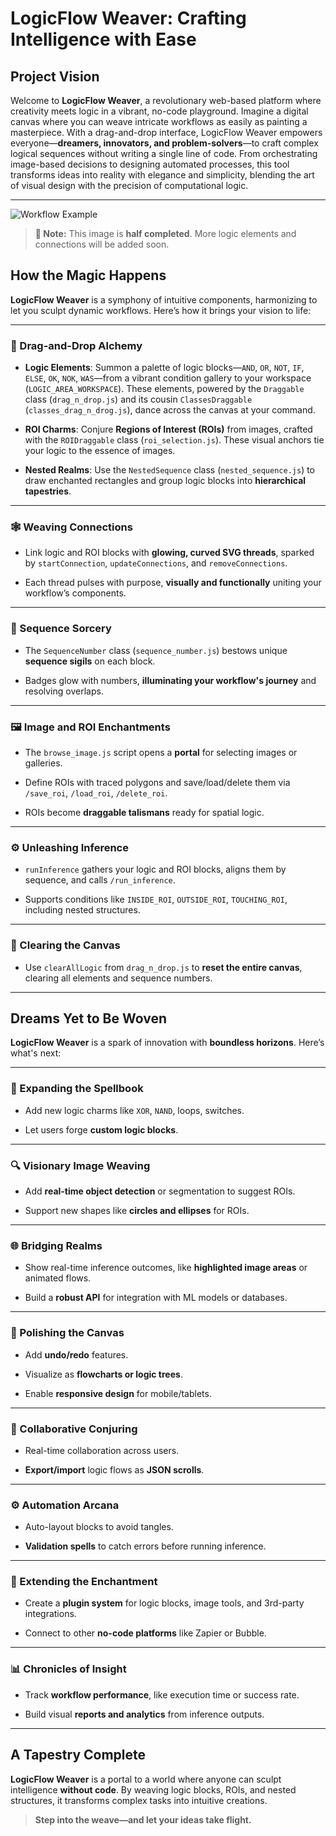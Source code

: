# **LogicFlow Weaver: Crafting Intelligence with Ease**

## **Project Vision**

Welcome to **LogicFlow Weaver**, a revolutionary web-based platform where creativity meets logic in a vibrant, no-code playground. Imagine a digital canvas where you can weave intricate workflows as easily as painting a masterpiece. With a drag-and-drop interface, LogicFlow Weaver empowers everyone—**dreamers, innovators, and problem-solvers**—to craft complex logical sequences without writing a single line of code. From orchestrating image-based decisions to designing automated processes, this tool transforms ideas into reality with elegance and simplicity, blending the art of visual design with the precision of computational logic.

---
![Workflow Example](images/workflow_example.png)

> **📝 Note:** This image is **half completed**. More logic elements and connections will be added soon.



## **How the Magic Happens**

**LogicFlow Weaver** is a symphony of intuitive components, harmonizing to let you sculpt dynamic workflows. Here’s how it brings your vision to life:

---

### **🔮 Drag-and-Drop Alchemy**

- **Logic Elements**: Summon a palette of logic blocks—`AND`, `OR`, `NOT`, `IF`, `ELSE`, `OK`, `NOK`, `WAS`—from a vibrant condition gallery to your workspace (`LOGIC_AREA_WORKSPACE`). These elements, powered by the `Draggable` class (`drag_n_drop.js`) and its cousin `ClassesDraggable` (`classes_drag_n_drog.js`), dance across the canvas at your command.

- **ROI Charms**: Conjure **Regions of Interest (ROIs)** from images, crafted with the `ROIDraggable` class (`roi_selection.js`). These visual anchors tie your logic to the essence of images.

- **Nested Realms**: Use the `NestedSequence` class (`nested_sequence.js`) to draw enchanted rectangles and group logic blocks into **hierarchical tapestries**.

---

### **🕸️ Weaving Connections**

- Link logic and ROI blocks with **glowing, curved SVG threads**, sparked by `startConnection`, `updateConnections`, and `removeConnections`.

- Each thread pulses with purpose, **visually and functionally** uniting your workflow’s components.

---

### **🔢 Sequence Sorcery**

- The `SequenceNumber` class (`sequence_number.js`) bestows unique **sequence sigils** on each block.

- Badges glow with numbers, **illuminating your workflow's journey** and resolving overlaps.

---

### **🖼️ Image and ROI Enchantments**

- The `browse_image.js` script opens a **portal** for selecting images or galleries.

- Define ROIs with traced polygons and save/load/delete them via `/save_roi`, `/load_roi`, `/delete_roi`.

- ROIs become **draggable talismans** ready for spatial logic.

---

### **⚙️ Unleashing Inference**

- `runInference` gathers your logic and ROI blocks, aligns them by sequence, and calls `/run_inference`.

- Supports conditions like `INSIDE_ROI`, `OUTSIDE_ROI`, `TOUCHING_ROI`, including nested structures.

---

### **🧹 Clearing the Canvas**

- Use `clearAllLogic` from `drag_n_drop.js` to **reset the entire canvas**, clearing all elements and sequence numbers.

---

## **Dreams Yet to Be Woven**

**LogicFlow Weaver** is a spark of innovation with **boundless horizons**. Here’s what's next:

---

### **📖 Expanding the Spellbook**

- Add new logic charms like `XOR`, `NAND`, loops, switches.

- Let users forge **custom logic blocks**.

---

### **🔍 Visionary Image Weaving**

- Add **real-time object detection** or segmentation to suggest ROIs.

- Support new shapes like **circles and ellipses** for ROIs.

---

### **🌐 Bridging Realms**

- Show real-time inference outcomes, like **highlighted image areas** or animated flows.

- Build a **robust API** for integration with ML models or databases.

---

### **🎨 Polishing the Canvas**

- Add **undo/redo** features.

- Visualize as **flowcharts or logic trees**.

- Enable **responsive design** for mobile/tablets.

---

### **🤝 Collaborative Conjuring**

- Real-time collaboration across users.

- **Export/import** logic flows as **JSON scrolls**.

---

### **⚙️ Automation Arcana**

- Auto-layout blocks to avoid tangles.

- **Validation spells** to catch errors before running inference.

---

### **🧩 Extending the Enchantment**

- Create a **plugin system** for logic blocks, image tools, and 3rd-party integrations.

- Connect to other **no-code platforms** like Zapier or Bubble.

---

### **📊 Chronicles of Insight**

- Track **workflow performance**, like execution time or success rate.

- Build visual **reports and analytics** from inference outputs.

---

## **A Tapestry Complete**

**LogicFlow Weaver** is a portal to a world where anyone can sculpt intelligence **without code**. By weaving logic blocks, ROIs, and nested structures, it transforms complex tasks into intuitive creations.

> **Step into the weave—and let your ideas take flight.**
